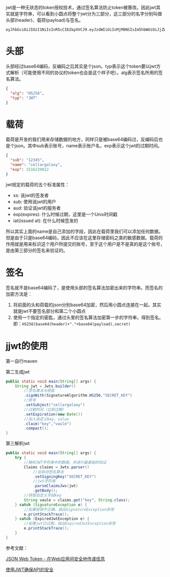 jwt是一种无状态的token授权技术，通过签名算法防止token被篡改。因此jwt其实就是字符串，可以看到小圆点将整个jwt分为三部分，这三部分的名字分别叫做头部(header)、载荷(payload)与签名。
```
eyJhbGciOiJIUzI1NiIsInR5cCI6IkpXVCJ9.eyJzdWIiOiIxMjM0NSIsIm5hbWUiOiJjZWxsYXJnYWxheHkiLCJleHAiOjE1MTYyMzkwMjJ9.zvVtSIOklnCWPKRTskzTb4vJY4OnhmgS0ngXzfkJRpg
```

# 头部
头部经过base64编码，反编码之后其实是个json。typ表示这个token要以jwt方式解析（可能使用不同的协议的token也会是这个样子吧）。alg表示签名所用的签名算法。
```json
{
  "alg": "HS256",
  "typ": "JWT"
}
```

# 载荷
载荷是开发的我们用来存储数据的地方，同样只是被base64编码过，反编码后也是个json。其中sub表示账号，name表示账户名，exp表示这个jwt的过期时间。
```json
{
  "sub": "12345",
  "name": "cellargalaxy",
  "exp": 1516239022
}
```
jwt规定的载荷的五个标准属性：
+ ss: 该jwt的签发者
+ sub: 使用该jwt的用户
+ aud: 验证该jwt的服务者
+ exp(expires): 什么时候过期，这里是一个Unix时间戳
+ iat(issued at): 在什么时候签发的

所以其实上面的name是自己添加的字段，因此在载荷里我们可以添加任何数据。但是由于只是base64编码，因此不应该在这里存储密码之类的敏感数据。载荷的作用就是用来标识这个用户所提交的账号，至于这个用户是不是真的是这个账号，是由第三部分的签名来验证的。

# 签名
签名就不是base64编码了，是使用头部的签名算法加密出来的字符串。而签名的加密方法是：

1. 将前面的头和荷载的json分别base64加密，然后用小圆点连接在一起。其实就是jwt不要签名部分和第二个小圆点
2. 使用一个指定的密匙，通过头里的签名算法加密第一步的字符串，得到签名。即：`HS256(base64(header)+"."+base64(payload),secret)`

# jjwt的使用
第一自行maven

第二生成jwt
```java
public static void main(String[] args) {
	String jwt = Jwts.builder()
		//签名算法与密匙
		.signWith(SignatureAlgorithm.HS256,"SECRET_KEY")
		//账号
		.setSubject("cellargalaxy")
		//过期时间（立即过期）
		.setExpiration(new Date())
		//加入自定义key，value
		.claim("key","vaule")
		.compact();
}
```
第三解析jwt
```java
public static void main(String[] args) {
	try {
		//解析JWT字符串中的数据，并进行最基础的验证
		Claims claims = Jwts.parser()
			//会自动签名算法
			.setSigningKey("SECRET_KEY")
			//jwt字符串
			.parseClaimsJws(jwt)
			.getBody();
		//获取自定义字段key
		String vaule = claims.get("key", String.class);
	} catch (SignatureException e) {
		//如果密钥不正确，抛出SignatureException异常
		e.printStackTrace();
	} catch (ExpiredJwtException e) {
		//如果jwt已过期，抛出ExpiredJwtException异常
		e.printStackTrace();
	}
}
```

参考文献：

[JSON Web Token - 在Web应用间安全地传递信息](http://blog.leapoahead.com/2015/09/06/understanding-jwt/ "JSON Web Token - 在Web应用间安全地传递信息")

[ 使用JWT确保API的安全](https://segmentfault.com/a/1190000007119872 " 使用JWT确保API的安全")